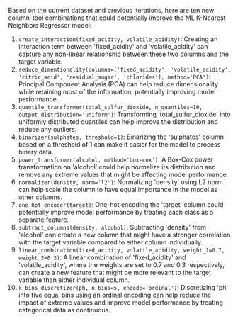  Based on the current dataset and previous iterations, here are ten new column-tool combinations that could potentially improve the ML K-Nearest Neighbors Regressor model:

1. `create_interaction(fixed_acidity, volatile_acidity)`: Creating an interaction term between 'fixed_acidity' and 'volatile_acidity' can capture any non-linear relationship between these two columns and the target variable.
2. `reduce_dimentionality(columns=['fixed_acidity', 'volatile_acidity', 'citric_acid', 'residual_sugar', 'chlorides'], method='PCA')`: Principal Component Analysis (PCA) can help reduce dimensionality while retaining most of the information, potentially improving model performance.
3. `quantile_transformer(total_sulfur_dioxide, n_quantiles=10, output_distribution='uniform')`: Transforming 'total_sulfur_dioxide' into uniformly distributed quantiles can help improve the distribution and reduce any outliers.
4. `binarizer(sulphates, threshold=1)`: Binarizing the 'sulphates' column based on a threshold of 1 can make it easier for the model to process binary data.
5. `power_transformer(alcohol, method='box-cox')`: A Box-Cox power transformation on 'alcohol' could help normalize its distribution and remove any extreme values that might be affecting model performance.
6. `normalizer(density, norm='l2')`: Normalizing 'density' using L2 norm can help scale the column to have equal importance in the model as other columns.
7. `one_hot_encoder(target)`: One-hot encoding the 'target' column could potentially improve model performance by treating each class as a separate feature.
8. `subtract_columns(density, alcohol)`: Subtracting 'density' from 'alcohol' can create a new column that might have a stronger correlation with the target variable compared to either column individually.
9. `linear_combination(fixed_acidity, volatile_acidity, weight_1=0.7, weight_2=0.3)`: A linear combination of 'fixed_acidity' and 'volatile_acidity', where the weights are set to 0.7 and 0.3 respectively, can create a new feature that might be more relevant to the target variable than either individual column.
10. `k_bins_discretizer(ph, n_bins=5, encode='ordinal')`: Discretizing 'ph' into five equal bins using an ordinal encoding can help reduce the impact of extreme values and improve model performance by treating categorical data as continuous.